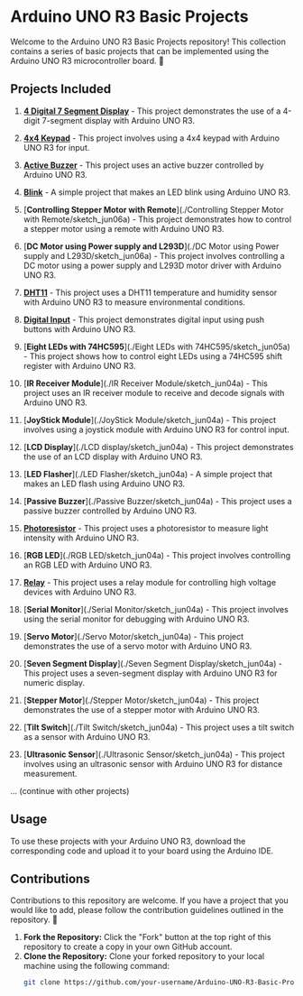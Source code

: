 # Arduino UNO R3 Basic Projects

Welcome to the Arduino UNO R3 Basic Projects repository! This collection contains a series of basic projects that can be implemented using the Arduino UNO R3 microcontroller board. 🚀

## Projects Included

1. [**4 Digital 7 Segment Display**](./01.lcd_screen_writer) - This project demonstrates the use of a 4-digit 7-segment display with Arduino UNO R3.

2. [**4x4 Keypad**](./02.temperature_humidity_on_lcd) - This project involves using a 4x4 keypad with Arduino UNO R3 for input.

3. [**Active Buzzer**](./Active_Buzzer/sketch_jun05c) - This project uses an active buzzer controlled by Arduino UNO R3.

4. [**Blink**](./Blink/sketch_jun04b) - A simple project that makes an LED blink using Arduino UNO R3.

5. [**Controlling Stepper Motor with Remote**](./Controlling Stepper Motor with Remote/sketch_jun06a) - This project demonstrates how to control a stepper motor using a remote with Arduino UNO R3.

6. [**DC Motor using Power supply and L293D**](./DC Motor using Power supply and L293D/sketch_jun06a) - This project involves controlling a DC motor using a power supply and L293D motor driver with Arduino UNO R3.

7. [**DHT11**](./DHT11/sketch_jun06a) - This project uses a DHT11 temperature and humidity sensor with Arduino UNO R3 to measure environmental conditions.

8. [**Digital Input**](./Digital_Input/sketch_jun05b) - This project demonstrates digital input using push buttons with Arduino UNO R3.

9. [**Eight LEDs with 74HC595**](./Eight LEDs with 74HC595/sketch_jun05a) - This project shows how to control eight LEDs using a 74HC595 shift register with Arduino UNO R3.

10. [**IR Receiver Module**](./IR Receiver Module/sketch_jun04a) - This project uses an IR receiver module to receive and decode signals with Arduino UNO R3.

11. [**JoyStick Module**](./JoyStick Module/sketch_jun04a) - This project involves using a joystick module with Arduino UNO R3 for control input.

12. [**LCD Display**](./LCD display/sketch_jun04a) - This project demonstrates the use of an LCD display with Arduino UNO R3.

13. [**LED Flasher**](./LED Flasher/sketch_jun04a) - A simple project that makes an LED flash using Arduino UNO R3.

14. [**Passive Buzzer**](./Passive Buzzer/sketch_jun04a) - This project uses a passive buzzer controlled by Arduino UNO R3.

15. [**Photoresistor**](./Photoresistor/sketch_jun04a) - This project uses a photoresistor to measure light intensity with Arduino UNO R3.

16. [**RGB LED**](./RGB LED/sketch_jun04a) - This project involves controlling an RGB LED with Arduino UNO R3.

17. [**Relay**](./Relay/sketch_jun04a) - This project uses a relay module for controlling high voltage devices with Arduino UNO R3.

18. [**Serial Monitor**](./Serial Monitor/sketch_jun04a) - This project involves using the serial monitor for debugging with Arduino UNO R3.

19. [**Servo Motor**](./Servo Motor/sketch_jun04a) - This project demonstrates the use of a servo motor with Arduino UNO R3.

20. [**Seven Segment Display**](./Seven Segment Display/sketch_jun04a) - This project uses a seven-segment display with Arduino UNO R3 for numeric display.

21. [**Stepper Motor**](./Stepper Motor/sketch_jun04a) - This project demonstrates the use of a stepper motor with Arduino UNO R3.

22. [**Tilt Switch**](./Tilt Switch/sketch_jun04a) - This project uses a tilt switch as a sensor with Arduino UNO R3.

23. [**Ultrasonic Sensor**](./Ultrasonic Sensor/sketch_jun04a) - This project involves using an ultrasonic sensor with Arduino UNO R3 for distance measurement.

... (continue with other projects)

## Usage

To use these projects with your Arduino UNO R3, download the corresponding code and upload it to your board using the Arduino IDE.

## Contributions

Contributions to this repository are welcome. If you have a project that you would like to add, please follow the contribution guidelines outlined in the repository. 🤝

1. **Fork the Repository:** Click the "Fork" button at the top right of this repository to create a copy in your own GitHub account.
2. **Clone the Repository:** Clone your forked repository to your local machine using the following command:
   ```bash
   git clone https://github.com/your-username/Arduino-UNO-R3-Basic-Projects.git

